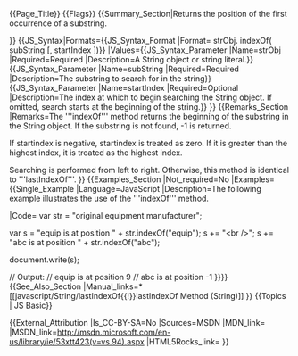{{Page_Title}}
{{Flags}}
{{Summary_Section|Returns the position of the first occurrence of a substring.

}}
{{JS_Syntax|Formats={{JS_Syntax_Format
|Format= strObj. indexOf( subString [, startIndex ])}}
|Values={{JS_Syntax_Parameter
|Name=strObj
|Required=Required
|Description=A String object or string  literal.}}{{JS_Syntax_Parameter
|Name=subString
|Required=Required
|Description=The substring to search for in the string}}{{JS_Syntax_Parameter
|Name=startIndex
|Required=Optional
|Description=The index at which to begin searching the String object. If omitted, search starts at the beginning of the string.}}
}}
{{Remarks_Section
|Remarks=The '''indexOf''' method returns the beginning of the substring in the String object. If the substring is not found, -1 is returned.

If startindex is negative, startindex is treated as zero. If it is greater than the highest index, it is treated as the highest index.

Searching is performed from left to right. Otherwise, this method is identical to '''lastIndexOf'''.
}}
{{Examples_Section
|Not_required=No
|Examples={{Single_Example
|Language=JavaScript
|Description=The following example illustrates the use of the '''indexOf''' method.

|Code= var str = "original equipment manufacturer";
 
 var s = "equip is at position " + str.indexOf("equip");
 s += "&lt;br /&gt;";
 s += "abc is at position " + str.indexOf("abc");
 
 document.write(s);
 
 // Output:
 // equip is at position 9
 // abc is at position -1
}}}}
{{See_Also_Section
|Manual_links=* [[javascript/String/lastIndexOf{{!}}lastIndexOf Method (String)]]
}}
{{Topics | JS Basic}}

{{External_Attribution
|Is_CC-BY-SA=No
|Sources=MSDN
|MDN_link=
|MSDN_link=http://msdn.microsoft.com/en-us/library/ie/53xtt423(v=vs.94).aspx
|HTML5Rocks_link=
}}